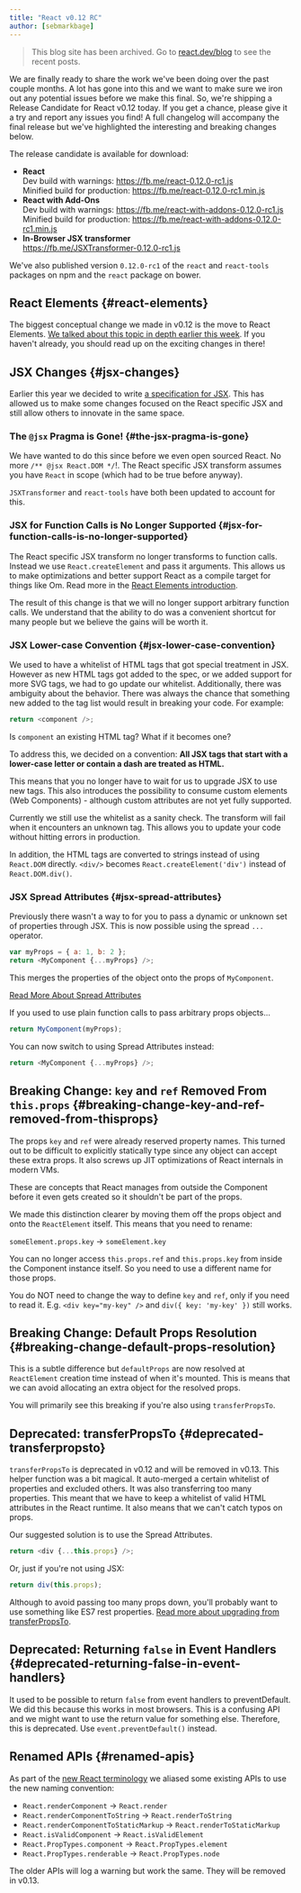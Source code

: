 ```yaml
---
title: "React v0.12 RC"
author: [sebmarkbage]
---
```


<div class="scary">

> This blog site has been archived. Go to [react.dev/blog](https://react.dev/blog) to see the recent posts.

</div>

We are finally ready to share the work we've been doing over the past couple months. A lot has gone into this and we want to make sure we iron out any potential issues before we make this final. So, we're shipping a Release Candidate for React v0.12 today. If you get a chance, please give it a try and report any issues you find! A full changelog will accompany the final release but we've highlighted the interesting and breaking changes below.


The release candidate is available for download:

* **React**  
  Dev build with warnings: <https://fb.me/react-0.12.0-rc1.js>  
  Minified build for production: <https://fb.me/react-0.12.0-rc1.min.js>  
* **React with Add-Ons**  
  Dev build with warnings: <https://fb.me/react-with-addons-0.12.0-rc1.js>  
  Minified build for production: <https://fb.me/react-with-addons-0.12.0-rc1.min.js>  
* **In-Browser JSX transformer**  
  <https://fb.me/JSXTransformer-0.12.0-rc1.js>

We've also published version `0.12.0-rc1` of the `react` and `react-tools` packages on npm and the `react` package on bower.


## React Elements {#react-elements}

The biggest conceptual change we made in v0.12 is the move to React Elements. [We talked about this topic in depth earlier this week](/blog/2014/10/14/introducing-react-elements.html). If you haven't already, you should read up on the exciting changes in there!


## JSX Changes {#jsx-changes}

Earlier this year we decided to write [a specification for JSX](https://facebook.github.io/jsx/). This has allowed us to make some changes focused on the React specific JSX and still allow others to innovate in the same space.


### The `@jsx` Pragma is Gone! {#the-jsx-pragma-is-gone}

We have wanted to do this since before we even open sourced React. No more `/** @jsx React.DOM */`!. The React specific JSX transform assumes you have `React` in scope (which had to be true before anyway).

`JSXTransformer` and `react-tools` have both been updated to account for this.


### JSX for Function Calls is No Longer Supported {#jsx-for-function-calls-is-no-longer-supported}

The React specific JSX transform no longer transforms to function calls. Instead we use `React.createElement` and pass it arguments. This allows us to make optimizations and better support React as a compile target for things like Om. Read more in the [React Elements introduction](/blog/2014/10/14/introducting-react-elements.html).

The result of this change is that we will no longer support arbitrary function calls. We understand that the ability to do was a convenient shortcut for many people but we believe the gains will be worth it.


### JSX Lower-case Convention {#jsx-lower-case-convention}

We used to have a whitelist of HTML tags that got special treatment in JSX. However as new HTML tags got added to the spec, or we added support for more SVG tags, we had to go update our whitelist. Additionally, there was ambiguity about the behavior. There was always the chance that something new added to the tag list would result in breaking your code. For example:

```javascript
return <component />;
```

Is `component` an existing HTML tag? What if it becomes one?

To address this, we decided on a convention: __All JSX tags that start with a lower-case letter or contain a dash are treated as HTML.__

This means that you no longer have to wait for us to upgrade JSX to use new tags. This also introduces the possibility to consume custom elements (Web Components) - although custom attributes are not yet fully supported.

Currently we still use the whitelist as a sanity check. The transform will fail when it encounters an unknown tag. This allows you to update your code without hitting errors in production.

In addition, the HTML tags are converted to strings instead of using `React.DOM` directly. `<div/>` becomes `React.createElement('div')` instead of `React.DOM.div()`.


### JSX Spread Attributes {#jsx-spread-attributes}

Previously there wasn't a way to for you to pass a dynamic or unknown set of properties through JSX. This is now possible using the spread `...` operator.

```javascript
var myProps = { a: 1, b: 2 };
return <MyComponent {...myProps} />;
```

This merges the properties of the object onto the props of `MyComponent`.

[Read More About Spread Attributes](https://gist.github.com/sebmarkbage/07bbe37bc42b6d4aef81)

If you used to use plain function calls to pass arbitrary props objects...

```javascript
return MyComponent(myProps);
```

You can now switch to using Spread Attributes instead:

```javascript
return <MyComponent {...myProps} />;
```


## Breaking Change: `key` and `ref` Removed From `this.props` {#breaking-change-key-and-ref-removed-from-thisprops}

The props `key` and `ref` were already reserved property names. This turned out to be difficult to explicitly statically type since any object can accept these extra props. It also screws up JIT optimizations of React internals in modern VMs.

These are concepts that React manages from outside the Component before it even gets created so it shouldn't be part of the props.

We made this distinction clearer by moving them off the props object and onto the `ReactElement` itself. This means that you need to rename:

`someElement.props.key` -> `someElement.key`

You can no longer access `this.props.ref` and `this.props.key` from inside the Component instance itself. So you need to use a different name for those props.

You do NOT need to change the way to define `key` and `ref`, only if you need to read it. E.g. `<div key="my-key" />` and `div({ key: 'my-key' })` still works.


## Breaking Change: Default Props Resolution {#breaking-change-default-props-resolution}

This is a subtle difference but `defaultProps` are now resolved at `ReactElement` creation time instead of when it's mounted. This is means that we can avoid allocating an extra object for the resolved props.

You will primarily see this breaking if you're also using `transferPropsTo`.


## Deprecated: transferPropsTo {#deprecated-transferpropsto}

`transferPropsTo` is deprecated in v0.12 and will be removed in v0.13. This helper function was a bit magical. It auto-merged a certain whitelist of properties and excluded others. It was also transferring too many properties. This meant that we have to keep a whitelist of valid HTML attributes in the React runtime. It also means that we can't catch typos on props.

Our suggested solution is to use the Spread Attributes.

```javascript
return <div {...this.props} />;
```

Or, just if you're not using JSX:

```javascript
return div(this.props);
```

Although to avoid passing too many props down, you'll probably want to use something like ES7 rest properties. [Read more about upgrading from transferPropsTo](https://gist.github.com/sebmarkbage/a6e220b7097eb3c79ab7).


## Deprecated: Returning `false` in Event Handlers {#deprecated-returning-false-in-event-handlers}

It used to be possible to return `false` from event handlers to preventDefault. We did this because this works in most browsers. This is a confusing API and we might want to use the return value for something else. Therefore, this is deprecated. Use `event.preventDefault()` instead.


## Renamed APIs {#renamed-apis}

As part of the [new React terminology](https://gist.github.com/sebmarkbage/fcb1b6ab493b0c77d589) we aliased some existing APIs to use the new naming convention:

- `React.renderComponent` -> `React.render`
- `React.renderComponentToString` -> `React.renderToString`
- `React.renderComponentToStaticMarkup` -> `React.renderToStaticMarkup`
- `React.isValidComponent` -> `React.isValidElement`
- `React.PropTypes.component` -> `React.PropTypes.element`
- `React.PropTypes.renderable` -> `React.PropTypes.node`

The older APIs will log a warning but work the same. They will be removed in v0.13.

